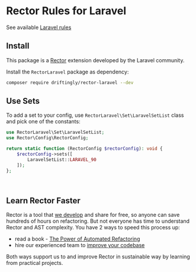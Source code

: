 # Rector Rules for Laravel

See available [Laravel rules](/docs/rector_rules_overview.md)

## Install

This package is a [Rector](https://github.com/rectorphp/rector) extension developed by the Laravel community.

Install the `RectorLaravel` package as dependency:

```bash
composer require driftingly/rector-laravel --dev
```

## Use Sets

To add a set to your config, use `RectorLaravel\Set\LaravelSetList` class and pick one of the constants:

```php
use RectorLaravel\Set\LaravelSetList;
use Rector\Config\RectorConfig;

return static function (RectorConfig $rectorConfig): void {
    $rectorConfig->sets([
        LaravelSetList::LARAVEL_90
    ]);
};
```

<br>

## Learn Rector Faster

Rector is a tool that [we develop](https://getrector.org/) and share for free, so anyone can save hundreds of hours on refactoring. But not everyone has time to understand Rector and AST complexity. You have 2 ways to speed this process up:

* read a book - <a href="https://leanpub.com/rector-the-power-of-automated-refactoring">The Power of Automated Refactoring</a>
* hire our experienced team to <a href="https://getrector.org/contact">improve your codebase</a>

Both ways support us to and improve Rector in sustainable way by learning from practical projects.
